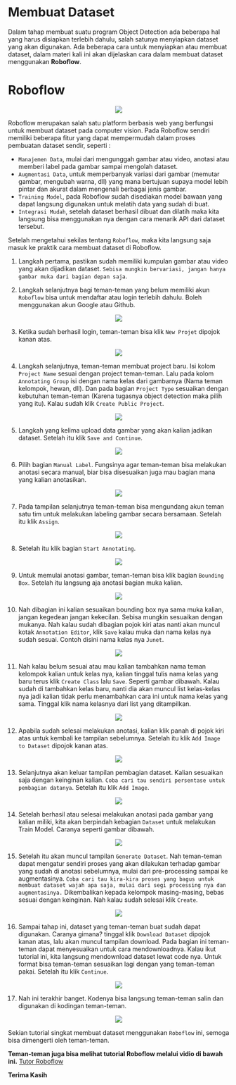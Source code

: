 # Membuat Dataset

Dalam tahap membuat suatu program Object Detection ada beberapa hal yang harus disiapkan terlebih dahulu, salah satunya menyiapkan dataset yang akan digunakan. Ada beberapa cara untuk menyiapkan atau membuat dataset, dalam materi kali ini akan dijelaskan cara dalam membuat dataset menggunakan **Roboflow**.

# Roboflow

<p align="center">
    <img src='/contents/logoRoboflow.png' style="vertical-align:middle">
</p>

Roboflow merupakan salah satu platform berbasis web yang berfungsi untuk membuat dataset pada computer vision. Pada Roboflow sendiri memiliki beberapa fitur yang dapat mempermudah dalam proses pembuatan dataset sendir, seperti :

- `Manajemen Data`, mulai dari mengunggah gambar atau video, anotasi atau memberi label pada gambar sampai mengolah dataset.
- `Augmentasi Data`, untuk memperbanyak variasi dari gambar (memutar gambar, mengubah warna, dll) yang mana bertujuan supaya model lebih pintar dan akurat dalam mengenali berbagai jenis gambar.
- `Training Model`, pada Roboflow sudah disediakan model bawaan yang dapat langsung digunakan untuk melatih data yang sudah di buat.
- `Integrasi Mudah`, setelah dataset berhasil dibuat dan dilatih maka kita langsung bisa menggunakan nya dengan cara menarik API dari dataset tersebut.

Setelah mengetahui sekilas tentang `Roboflow`, maka kita langsung saja masuk ke praktik cara membuat dataset di Roboflow.

1. Langkah pertama, pastikan sudah memiliki kumpulan gambar atau video yang akan dijadikan dataset. `Sebisa mungkin bervariasi, jangan hanya gambar muka dari bagian depan saja`.

2. Langkah selanjutnya bagi teman-teman yang belum memiliki akun `Roboflow` bisa untuk mendaftar atau login terlebih dahulu. Boleh menggunakan akun Google atau Github.

<p align="center">
    <img src='/contents/signinRoboflow.png' style="vertical-align:middle">
</p>

3. Ketika sudah berhasil login, teman-teman bisa klik `New Projet` dipojok kanan atas.

<p align="center">
    <img src='/contents/addnewroboflow.png' style="vertical-align:middle">
</p>

4. Langkah selanjutnya, teman-teman membuat project baru. Isi kolom `Project Name` sesuai dengan project teman-teman. Lalu pada kolom `Annotating Group` isi dengan nama kelas dari gambarnya (Nama teman kelompok, hewan, dll). Dan pada bagian `Project Type` sesuaikan dengan kebutuhan teman-teman (Karena tugasnya object detection maka pilih yang itu). Kalau sudah klik `Create Public Project`.

<p align="center">
    <img src='/contents/createprojectrobo.png' style="vertical-align:middle">
</p>

5. Langkah yang kelima upload data gambar yang akan kalian jadikan dataset. Setelah itu klik `Save and Continue`.

<p align="center">
    <img src='/contents/uploaddatarobo.png' style="vertical-align:middle">
</p>

6. Pilih bagian `Manual Label`. Fungsinya agar teman-teman bisa melakukan anotasi secara manual, biar bisa disesuaikan juga mau bagian mana yang kalian anotasikan.

<p align="center">
    <img src='/contents/manuallabelrobo.png' style="vertical-align:middle">
</p>

7. Pada tampilan selanjutnya teman-teman bisa mengundang akun teman satu tim untuk melakukan labeling gambar secara bersamaan. Setelah itu klik `Assign`.

<p align="center">
    <img src='/contents/addteammatesrobo.png' style="vertical-align:middle">
</p>

8. Setelah itu klik bagian `Start Annotating`.

<p align="center">
    <img src='/contents/annotatingrobo.png' style="vertical-align:middle">
</p>

9. Untuk memulai anotasi gambar, teman-teman bisa klik bagian `Bounding Box`. Setelah itu langsung aja anotasi bagian muka kalian.

<p align="center">
    <img src='/contents/boundingboxrobo.png' style="vertical-align:middle">
</p>

10. Nah dibagian ini kalian sesuaikan bounding box nya sama muka kalian, jangan kegedean jangan kekecilan. Sebisa mungkin sesuaikan dengan mukanya. Nah kalau sudah dibagian pojok kiri atas nanti akan muncul kotak `Annotation Editor`, klik `Save` kalau muka dan nama kelas nya sudah sesuai. Contoh disini nama kelas nya `Junet`.

<p align="center">
    <img src='/contents/anotasimukarobo.png' style="vertical-align:middle">
</p>

11. Nah kalau belum sesuai atau mau kalian tambahkan nama teman kelompok kalian untuk kelas nya, kalian tinggal tulis nama kelas yang baru terus klik `Create Class` lalu `Save`. Seperti gambar dibawah. Kalau sudah di tambahkan kelas baru, nanti dia akan muncul list kelas-kelas nya jadi kalian tidak perlu menambahkan cara ini untuk nama kelas yang sama. Tinggal klik nama kelasnya dari list yang ditampilkan.

<p align="center">
    <img src='/contents/addnewclassrobo.png' style="vertical-align:middle">
</p>

12. Apabila sudah selesai melakukan anotasi, kalian klik panah di pojok kiri atas untuk kembali ke tampilan sebelumnya. Setelah itu klik `Add Image to Dataset` dipojok kanan atas.

<p align="center">
    <img src='/contents/addimagetodatasetrobo.png' style="vertical-align:middle">
</p>

13. Selanjutnya akan keluar tampilan pembagian dataset. Kalian sesuaikan saja dengan keinginan kalian. `Coba cari tau sendiri persentase untuk pembagian datanya`. Setelah itu klik `Add Image`.

<p align="center">
    <img src='/contents/splitdatarobo.png' style="vertical-align:middle">
</p>

14. Setelah berhasil atau selesai melakukan anotasi pada gambar yang kalian miliki, kita akan berpindah kebagian `Dataset` untuk melakukan Train Model. Caranya seperti gambar dibawah.

<p align="center">
    <img src='/contents/traindatasetrobo.png' style="vertical-align:middle">
</p>

15. Setelah itu akan muncul tampilan `Generate Dataset`. Nah teman-teman dapat mengatur sendiri proses yang akan dilakukan terhadap gambar yang sudah di anotasi sebelumnya, mulai dari pre-processing sampai ke augmentasinya. `Coba cari tau kira-kira proses yang bagus untuk membuat dataset wajah apa saja, mulai dari segi processing nya dan augmentasinya.` Dikembalikan kepada kelompok masing-masing, bebas sesuai dengan keinginan. Nah kalau sudah selesai klik `Create`.

<p align="center">
    <img src='/contents/addpreprocessingdatarobo.png' style="vertical-align:middle">
</p>

16. Sampai tahap ini, dataset yang teman-teman buat sudah dapat digunakan. Caranya gimana? tinggal klik `Download Dataset` dipojok kanan atas, lalu akan muncul tampilan download. Pada bagian ini teman-teman dapat menyesuaikan untuk cara mendownloadnya. Kalau ikut tutorial ini, kita langsung mendownload dataset lewat code nya. Untuk format bisa teman-teman sesuaikan lagi dengan yang teman-teman pakai. Setelah itu klik `Continue`.

<p align="center">
    <img src='/contents/downoaddatasetrobo.png' style="vertical-align:middle">
</p>

17. Nah ini terakhir banget. Kodenya bisa langsung teman-teman salin dan digunakan di kodingan teman-teman.

<p align="center">
    <img src='/contents/copyapirobo.png' style="vertical-align:middle">
</p>

Sekian tutorial singkat membuat dataset menggunakan `Roboflow` ini, semoga bisa dimengerti oleh teman-teman.

**Teman-teman juga bisa melihat tutorial Roboflow melalui vidio di bawah ini.**
[Tutor Roboflow](https://www.youtube.com/watch?v=NenFL5EgY_o)

**Terima Kasih**
